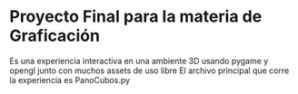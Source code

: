 <h1>Proyecto Final para la materia de Graficación </h1>
Es una experiencia interactiva en una ambiente 3D usando pygame y opengl junto con muchos assets de uso libre 
El archivo principal que corre la experiencia es PanoCubos.py
